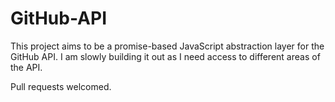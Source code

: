 GitHub-API
==============================================================================

This project aims to be a promise-based JavaScript abstraction layer for the
GitHub API. I am slowly building it out as I need access to different areas of
the API.

Pull requests welcomed.
